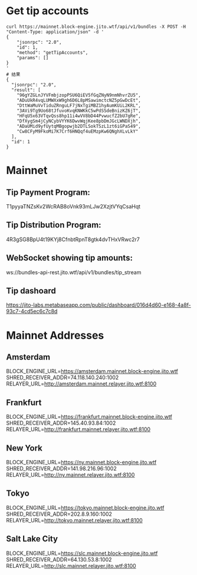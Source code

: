 # Get tip accounts
```
curl https://mainnet.block-engine.jito.wtf/api/v1/bundles -X POST -H "Content-Type: application/json" -d '
{
    "jsonrpc": "2.0",
    "id": 1,
    "method": "getTipAccounts",
    "params": []
}
'
# 结果
{
  "jsonrpc": "2.0",
  "result": [
    "96gYZGLnJYVFmbjzopPSU6QiEV5fGqZNyN9nmNhvrZU5",
    "ADuUkR4vqLUMWXxW9gh6D6L8pMSawimctcNZ5pGwDcEt",
    "DttWaMuVvTiduZRnguLF7jNxTgiMBZ1hyAumKUiL2KRL",
    "3AVi9Tg9Uo68tJfuvoKvqKNWKkC5wPdSSdeBnizKZ6jT",
    "HFqU5x63VTqvQss8hp11i4wVV8bD44PvwucfZ2bU7gRe",
    "DfXygSm4jCyNCybVYYK6DwvWqjKee8pbDmJGcLWNDXjh",
    "ADaUMid9yfUytqMBgopwjb2DTLSokTSzL1zt6iGPaS49",
    "Cw8CFyM9FkoMi7K7Crf6HNQqf4uEMzpKw6QNghXLvLkY"
  ],
  "id": 1
}
```
# Mainnet
## Tip Payment Program:
T1pyyaTNZsKv2WcRAB8oVnk93mLJw2XzjtVYqCsaHqt
## Tip Distribution Program:
4R3gSG8BpU4t19KYj8CfnbtRpnT8gtk4dvTHxVRwc2r7
## WebSocket showing tip amounts:
ws://bundles-api-rest.jito.wtf/api/v1/bundles/tip_stream
## Tip dashoard
https://jito-labs.metabaseapp.com/public/dashboard/016d4d60-e168-4a8f-93c7-4cd5ec6c7c8d

# Mainnet Addresses
## Amsterdam
BLOCK_ENGINE_URL=https://amsterdam.mainnet.block-engine.jito.wtf
SHRED_RECEIVER_ADDR=74.118.140.240:1002
RELAYER_URL=http://amsterdam.mainnet.relayer.jito.wtf:8100
## Frankfurt
BLOCK_ENGINE_URL=https://frankfurt.mainnet.block-engine.jito.wtf
SHRED_RECEIVER_ADDR=145.40.93.84:1002
RELAYER_URL=http://frankfurt.mainnet.relayer.jito.wtf:8100
## New York
BLOCK_ENGINE_URL=https://ny.mainnet.block-engine.jito.wtf
SHRED_RECEIVER_ADDR=141.98.216.96:1002
RELAYER_URL=http://ny.mainnet.relayer.jito.wtf:8100
## Tokyo
BLOCK_ENGINE_URL=https://tokyo.mainnet.block-engine.jito.wtf
SHRED_RECEIVER_ADDR=202.8.9.160:1002
RELAYER_URL=http://tokyo.mainnet.relayer.jito.wtf:8100
## Salt Lake City
BLOCK_ENGINE_URL=https://slc.mainnet.block-engine.jito.wtf
SHRED_RECEIVER_ADDR=64.130.53.8:1002
RELAYER_URL=http://slc.mainnet.relayer.jito.wtf:8100
